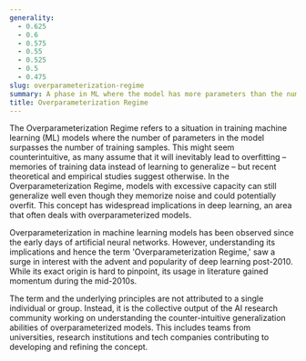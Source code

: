 ```yaml
---
generality:
  - 0.625
  - 0.6
  - 0.575
  - 0.55
  - 0.525
  - 0.5
  - 0.475
slug: overparameterization-regime
summary: A phase in ML where the model has more parameters than the number of training samples, often leading to a high-variance, overfitted model.
title: Overparameterization Regime
---
```


The Overparameterization Regime refers to a situation in training machine learning (ML) models where the number of parameters in the model surpasses the number of training samples. This might seem counterintuitive, as many assume that it will inevitably lead to overfitting – memories of training data instead of learning to generalize – but recent theoretical and empirical studies suggest otherwise. In the Overparameterization Regime, models with excessive capacity can still generalize well even though they memorize noise and could potentially overfit. This concept has widespread implications in deep learning, an area that often deals with overparameterized models.

Overparameterization in machine learning models has been observed since the early days of artificial neural networks. However, understanding its implications and hence the term 'Overparameterization Regime,' saw a surge in interest with the advent and popularity of deep learning post-2010. While its exact origin is hard to pinpoint, its usage in literature gained momentum during the mid-2010s.

The term and the underlying principles are not attributed to a single individual or group. Instead, it is the collective output of the AI research community working on understanding the counter-intuitive generalization abilities of overparameterized models. This includes teams from universities, research institutions and tech companies contributing to developing and refining the concept.
